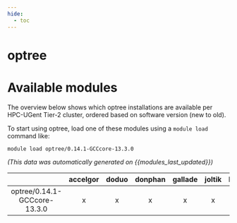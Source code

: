 ```yaml
---
hide:
  - toc
---
```


optree
======

# Available modules


The overview below shows which optree installations are available per HPC-UGent Tier-2 cluster, ordered based on software version (new to old).

To start using optree, load one of these modules using a `module load` command like:

```shell
module load optree/0.14.1-GCCcore-13.3.0
```

*(This data was automatically generated on {{modules_last_updated}})*

| |accelgor|doduo|donphan|gallade|joltik|litleo|shinx|
| :---: | :---: | :---: | :---: | :---: | :---: | :---: | :---: |
|optree/0.14.1-GCCcore-13.3.0|x|x|x|x|x|x|x|
